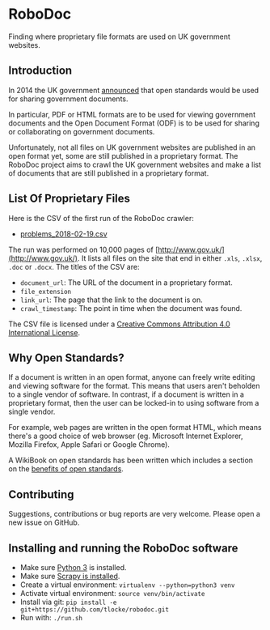 # RoboDoc

Finding where proprietary file formats are used on UK government websites.


## Introduction

In 2014 the UK government [announced](https://www.gov.uk/government/news/open-document-formats-selected-to-meet-user-needs) that open standards would be used
for sharing government documents.

In particular, PDF or HTML formats are to be used for viewing government
documents and the Open Document Format (ODF) is to be used for sharing or
collaborating on government documents.

Unfortunately, not all files on UK government websites are published in an open
format yet, some are still published in a proprietary format. The RoboDoc
project aims to crawl the UK government websites and make a list of documents
that are still published in a proprietary format.


## List Of Proprietary Files

Here is the CSV of the first run of the RoboDoc crawler:

* [problems\_2018-02-19.csv](https://tlocke.github.io/robodoc/problems_2018-02-19.csv)

The run was performed on 10,000 pages of
[http://www.gov.uk/](http://www.gov.uk/). It lists all files on the site that
end in either `.xls`, `.xlsx`, `.doc` or `.docx`. The titles of the CSV are:

* `document_url`: The URL of the document in a proprietary format.
* `file_extension`
* `link_url`: The page that the link to the document is on.
* `crawl_timestamp`: The point in time when the document was found.

The CSV file is licensed under a
[Creative Commons Attribution 4.0 International License](http://creativecommons.org/licenses/by/4.0/).


## Why Open Standards?

If a document is written in an open format, anyone can freely write editing
and viewing software for the format. This means that users aren't beholden to a
single vendor of software. In contrast, if a document is written in a
proprietary format, then the user can be locked-in to using software from a
single vendor.

For example, web pages are written in the open format HTML, which means there's
a good choice of web browser (eg. Microsoft Internet Explorer, Mozilla Firefox,
Apple Safari or Google Chrome).

A WikiBook on open standards has been written which includes a section on the
[benefits of open standards](https://en.wikibooks.org/wiki/FOSS_Open_Standards/Importance_and_Benefits_of_Open_Standards).


## Contributing

Suggestions, contributions or bug reports are very welcome. Please open a new
issue on GitHub.


## Installing and running the RoboDoc software

* Make sure [Python 3](https://www.python.org/) is installed.
* Make sure
  [Scrapy is installed](https://doc.scrapy.org/en/latest/intro/install.html).
* Create a virtual environment: `virtualenv --python=python3 venv`
* Activate virtual environment: `source venv/bin/activate`
* Install via git: `pip install -e git+https://github.com/tlocke/robodoc.git`
* Run with: `./run.sh`
